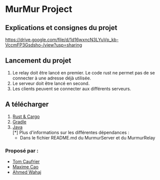 # MurMur Project

## Explications et consignes du projet
https://drive.google.com/file/d/1d16wxncN3LYuVp_kb-VccmFP3Gsdsho-/view?usp=sharing

## Lancement du projet
1. Le relay doit être lancé en premier. Le code rust ne permet pas de se connecter à une adresse déjà utilisée.
2. Le serveur doit être lancé en second. 
3. Les clients peuvent se connecter aux différents serveurs.

## A télécharger
1. [Rust & Cargo](https://doc.rust-lang.org/cargo/getting-started/installation.html)
2. [Gradle](https://gradle.org/install/)
3. [Java](https://www.oracle.com/be/java/technologies/downloads/#jdk17-windows)<br>
[*] Plus d'informations sur les différentes dépendances : 
    - Dans le fichier README.md du MurmurServer et du MurmurRelay
### Proposé par :
- [Tom Caufrier](https://github.com/tomcauf)
- [Maxime Cao](https://github.com/Maxime-Cao)
- [Ahmed Wahaj](https://github.com/wahajahmed45)
